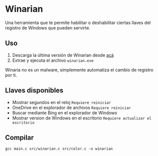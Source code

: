 # Winarian
Una herramienta que te permite habilitar o deshabilitar ciertas llaves del registro de Windows que pueden servirte.

## Uso
1. Descarga la última versión de Winarian desde [acá]()
2. Extrae y ejecuta el archivo `winarian.exe`

Winaria no es un malware, simplemente automatiza el cambio de registro por ti.

## Llaves disponibles
- Mostrar segundos en el reloj `Requiere reiniciar`
- OneDrive en el explorador de archivos `Requiere reiniciar`
- Buscar mediante Bing en el explorador de Windows
- Mostrar version de Windows en el escritorio `Requiere actualizar el escritorio`

## Compilar
`gcc main.c src/winarian.c src/color.c -o winarian`
